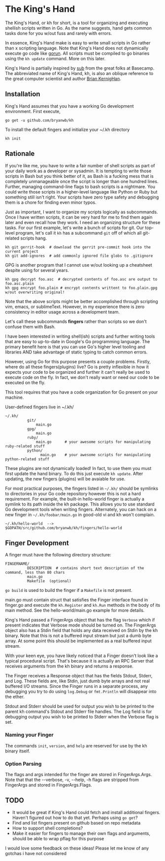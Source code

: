 # The King's Hand

The King's Hand, or kh for short, is a tool for organizing and executing
shellish scripts written in Go.  As the name suggests, hand gets common tasks
done for you w/out fuss and rarely with errors.

In essence, King's Hand make is easy to write small scripts in Go rather
than x scripting language. Note that King's Hand does not dynamically
execute go code like [gorun](https://wiki.ubuntu.com/gorun). All scripts
must be compiled to go binaries using the `kh update` command. More on this
later.

King's Hand is partially inspired by [sub](https://signalvnoise.com/posts/3264-automating-with-convention-introducing-sub)
from the great folks at Basecamp. The abbreviated name of King's Hand, kh,
is also an oblique reference to the great computer scientist and author
[Brian KernigHan](https://en.wikipedia.org/wiki/Brian_Kernighan).

## Installation

King's Hand assumes that you have a working Go development environment. First
execute,

```
go get -u github.com/bryanwb/kh
```

To install the default fingers and initialize your ~/.kh directory

```
kh init
```


## Rationale

If you're like me, you have to write a fair number of shell scripts as part of
your daily work as a developer or sysadmin.  It is tempting to write those
scripts in Bash but you think better of it, as Bash is a fucking mess that is
completely unmanageable once the script is longer than one hundred
lines. Further, managing command-line flags to bash scripts is a nightmare. You
could write those scripts in a higher-level language like Python or Ruby but
something still isn't right.  Your scripts have zero type safety and debugging
them is a chore for finding even minor typos.

Just as important, I want to organize my scripts logically as subcommands. Once
I have written scripts, it can be very hard for me to find them again later and
even recall how they work. I need an organizing structure for these tasks.
For our first example, let's write a bunch of scripts for git. Our top-level
program, let's call it `kh` has a subcommand `git` off of which all git-related
scripts hang.

```
kh git gerrit-hook  # download the gerrit pre-commit hook into the current project
kh git add-ignores  # add commonly ignored file globs to .gitignore
```

GPG is another program that I cannot use w/out looking up a cheatsheet despite using for several years.

```
kh gpg decrypt foo.asc  # decrypted contents of foo.asc are output to foo.asc.plain
kh gpg encrypt foo.plain # encrypt contents writtent to foo.plain.gpg w/out overwriting original!
```

Note that the above scripts might be better accomplished through scripting vim,
emacs, or sublimeText. However, in my experience there is zero consistency in
editor usage across a development team.

Let's call these subcommands **fingers** rather than scripts so we don't
confuse them with Bash.

I have been interested in writing shell(ish) scripts and further writing tools
that are easy to up-to-date in Google's Go programming language. The primary
benefit here is that you can use Go's higher level tooling and libraries AND
take advantage of static typing to catch common errors.

However, using Go for this purpose presents a couple problems. Firstly, where
do all these fingers(plugins) live? Go is pretty inflexible in how it expects
your code to be organized and further it can't really be used to execute code
on the fly. In fact, we don't really want or need our code to be executed on
the fly.

This tool requires that you have a code organization for Go present on your
machine.

User-defined fingers live in ~/.kh/

```                          
~/.kh/
          git/
              main.go
          gpg/
              main.go
          ruby/
              main.go      # your awesome scripts for manipulating ruby-related stuff
          python/
                main.go    # your awesome scripts for manipulating python-related stuff 
```

These plugins are not dynamically loaded! In fact, to use them you must first
update the hand binary. To do this just execute `kh update`. After updating, the
new fingers (plugins) will be avaiable for use.

For most practical purposes, the fingers listed in `~/.kh/` should be symlinks
to directories in your Go code repository however this is not a hard
requirement. For example, the built-in hello-world finger is actually a symlink
to its path inside the kh package. This allows you to use standard Go development
tools when writing fingers. Alternately, you can hack on a new finger in `~/.kh/foobar/main.go`
in good-old vi and kh won't complain.

```
~/.kh/hello-world  --> $GOPATH/src/github.com/bryanwb/kh/fingers/hello-world
```


## Finger Development

A finger must have the following directory structure:

```
FINGERNAME/
          DESCRIPTION  # contains short text description of the command, less than 80 chars
          main.go
          Makefile  (optional)
```
          
`go build` is used to build the finger if a `Makefile` is not present.

main.go must contain struct that satisfies the Finger interface found in
finger.go and execute the `kh.Register` and `kh.Run` methods in the body of its
main method. See the hello-world/main.go example for more details.

King's Hand passed a FingerArgs object that has the flag `Verbose` which if
present indicates that Verbose mode should be turned on. The FingerArgs object
also has a Stdin field that holds any data received on Stdin by the kh
binary. Note that this is not a buffered input stream but just a dumb byte
array. At some point this should be implemented as a real buffered input stream.

With your keen eye, you have likely noticed that a Finger doesn't look like a
typical procedural script.  That's because it is actually an RPC Server that
receives arguments from the kh binary and returns a response.

The Finger receives a Response object that has the fields Stdout, Stderr, and
Log. These fields are, like Stdin, just dumb byte arrays and not real buffered
I/O streams. Since the Finger runs in a separate process, any debugging you try
to do using `log.Debug` or `fmt.Println` will disappear into the ether.

Stdout and Stderr should be used for output you wish to be printed to the
parent kh command's Stdout and Stderr file handles. The Log field is for debugging
output you wish to be printed to Stderr when the Verbose flag is set.

### Naming your Finger

The commands `init`, `version`, and `help` are reserved for use by the kh binary itself.

### Option Parsing

The flags and args intended for the finger are stored in FingerArgs.Args. Note that that the --verbose, -v, --help, -h
flags are stripped from FingerArgs and stored in FingerArgs.Flags.

## TODO

* It would be great if King's Hand could fetch and install additional fingers. Haven't figured out how
to do that yet. Perhaps using `go get`?
* Find and list fingers present on github based on repo metadata
* How to support shell completions?
* Make it easier for fingers to manage their own flags and arguments, should be able to wrap pflag for this purpose

I would love some feedback on these ideas! Please let me know of any gotchas i have not considered
